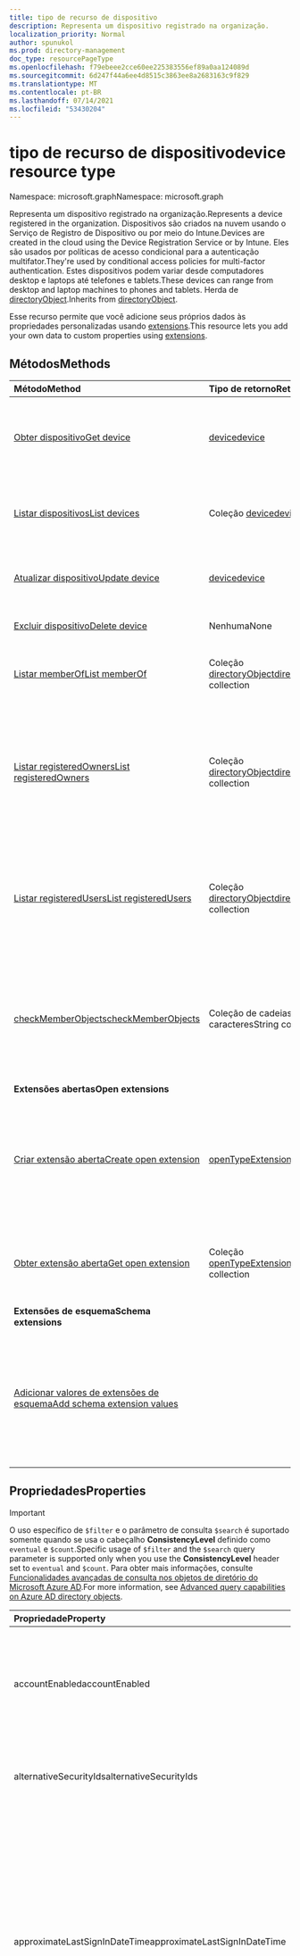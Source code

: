 ```yaml
---
title: tipo de recurso de dispositivo
description: Representa um dispositivo registrado na organização.
localization_priority: Normal
author: spunukol
ms.prod: directory-management
doc_type: resourcePageType
ms.openlocfilehash: f79ebeee2cce60ee225383556ef89a0aa124089d
ms.sourcegitcommit: 6d247f44a6ee4d8515c3863ee8a2683163c9f829
ms.translationtype: MT
ms.contentlocale: pt-BR
ms.lasthandoff: 07/14/2021
ms.locfileid: "53430204"
---
```

# <a name="device-resource-type"></a><span data-ttu-id="99dac-103">tipo de recurso de dispositivo</span><span class="sxs-lookup"><span data-stu-id="99dac-103">device resource type</span></span>

<span data-ttu-id="99dac-104">Namespace: microsoft.graph</span><span class="sxs-lookup"><span data-stu-id="99dac-104">Namespace: microsoft.graph</span></span>

<span data-ttu-id="99dac-105">Representa um dispositivo registrado na organização.</span><span class="sxs-lookup"><span data-stu-id="99dac-105">Represents a device registered in the organization.</span></span> <span data-ttu-id="99dac-106">Dispositivos são criados na nuvem usando o Serviço de Registro de Dispositivo ou por meio do Intune.</span><span class="sxs-lookup"><span data-stu-id="99dac-106">Devices are created in the cloud using the Device Registration Service or by Intune.</span></span> <span data-ttu-id="99dac-107">Eles são usados por políticas de acesso condicional para a autenticação multifator.</span><span class="sxs-lookup"><span data-stu-id="99dac-107">They're used by conditional access policies for multi-factor authentication.</span></span> <span data-ttu-id="99dac-108">Estes dispositivos podem variar desde computadores desktop e laptops até telefones e tablets.</span><span class="sxs-lookup"><span data-stu-id="99dac-108">These devices can range from desktop and laptop machines to phones and tablets.</span></span> <span data-ttu-id="99dac-109">Herda de [directoryObject](directoryobject.md).</span><span class="sxs-lookup"><span data-stu-id="99dac-109">Inherits from [directoryObject](directoryobject.md).</span></span>

<span data-ttu-id="99dac-110">Esse recurso permite que você adicione seus próprios dados às propriedades personalizadas usando [extensions](/graph/extensibility-overview).</span><span class="sxs-lookup"><span data-stu-id="99dac-110">This resource lets you add your own data to custom properties using [extensions](/graph/extensibility-overview).</span></span>


## <a name="methods"></a><span data-ttu-id="99dac-111">Métodos</span><span class="sxs-lookup"><span data-stu-id="99dac-111">Methods</span></span>

| <span data-ttu-id="99dac-112">Método</span><span class="sxs-lookup"><span data-stu-id="99dac-112">Method</span></span>       | <span data-ttu-id="99dac-113">Tipo de retorno</span><span class="sxs-lookup"><span data-stu-id="99dac-113">Return Type</span></span>  |<span data-ttu-id="99dac-114">Descrição</span><span class="sxs-lookup"><span data-stu-id="99dac-114">Description</span></span>|
|:---------------|:--------|:----------|
|[<span data-ttu-id="99dac-115">Obter dispositivo</span><span class="sxs-lookup"><span data-stu-id="99dac-115">Get device</span></span>](../api/device-get.md) | [<span data-ttu-id="99dac-116">device</span><span class="sxs-lookup"><span data-stu-id="99dac-116">device</span></span>](device.md) |<span data-ttu-id="99dac-117">Leia as propriedades e os relacionamentos de um objeto device.</span><span class="sxs-lookup"><span data-stu-id="99dac-117">Read properties and relationships of a device object.</span></span>|
|[<span data-ttu-id="99dac-118">Listar dispositivos</span><span class="sxs-lookup"><span data-stu-id="99dac-118">List devices</span></span>](../api/device-list.md) | <span data-ttu-id="99dac-119">Coleção [device](device.md)</span><span class="sxs-lookup"><span data-stu-id="99dac-119">[device](device.md) collection</span></span>| <span data-ttu-id="99dac-120">Recupere uma lista de dispositivos registrados no diretório.</span><span class="sxs-lookup"><span data-stu-id="99dac-120">Retrieve a list of devices registered in the directory.</span></span> |
|[<span data-ttu-id="99dac-121">Atualizar dispositivo</span><span class="sxs-lookup"><span data-stu-id="99dac-121">Update device</span></span>](../api/device-update.md) | [<span data-ttu-id="99dac-122">device</span><span class="sxs-lookup"><span data-stu-id="99dac-122">device</span></span>](device.md) |<span data-ttu-id="99dac-123">Atualize as propriedades de um objeto device.</span><span class="sxs-lookup"><span data-stu-id="99dac-123">Update the properties of a device object.</span></span> |
|[<span data-ttu-id="99dac-124">Excluir dispositivo</span><span class="sxs-lookup"><span data-stu-id="99dac-124">Delete device</span></span>](../api/device-delete.md) | <span data-ttu-id="99dac-125">Nenhuma</span><span class="sxs-lookup"><span data-stu-id="99dac-125">None</span></span> |<span data-ttu-id="99dac-126">Exclua um objeto device.</span><span class="sxs-lookup"><span data-stu-id="99dac-126">Delete a device object.</span></span> |
|[<span data-ttu-id="99dac-127">Listar memberOf</span><span class="sxs-lookup"><span data-stu-id="99dac-127">List memberOf</span></span>](../api/device-list-memberof.md) |<span data-ttu-id="99dac-128">Coleção [directoryObject](directoryobject.md)</span><span class="sxs-lookup"><span data-stu-id="99dac-128">[directoryObject](directoryobject.md) collection</span></span>| <span data-ttu-id="99dac-129">Listar os grupos dos que o dispositivo é um membro direto.</span><span class="sxs-lookup"><span data-stu-id="99dac-129">List the groups that the device is a direct member of.</span></span> |
|[<span data-ttu-id="99dac-130">Listar registeredOwners</span><span class="sxs-lookup"><span data-stu-id="99dac-130">List registeredOwners</span></span>](../api/device-list-registeredowners.md) |<span data-ttu-id="99dac-131">Coleção [directoryObject](directoryobject.md)</span><span class="sxs-lookup"><span data-stu-id="99dac-131">[directoryObject](directoryobject.md) collection</span></span>| <span data-ttu-id="99dac-132">Obtenha os usuários que são proprietários registrados do dispositivo da propriedade de navegação registeredOwners.</span><span class="sxs-lookup"><span data-stu-id="99dac-132">Get the users that are registered owners of the device from the registeredOwners navigation property.</span></span>|
|[<span data-ttu-id="99dac-133">Listar registeredUsers</span><span class="sxs-lookup"><span data-stu-id="99dac-133">List registeredUsers</span></span>](../api/device-list-registeredusers.md) |<span data-ttu-id="99dac-134">Coleção [directoryObject](directoryobject.md)</span><span class="sxs-lookup"><span data-stu-id="99dac-134">[directoryObject](directoryobject.md) collection</span></span>| <span data-ttu-id="99dac-135">Obtenha os usuários registrados do dispositivo da propriedade de navegação registeredUsers.</span><span class="sxs-lookup"><span data-stu-id="99dac-135">Get the registered users of the device from the registeredUsers navigation property.</span></span>|
|[<span data-ttu-id="99dac-136">checkMemberObjects</span><span class="sxs-lookup"><span data-stu-id="99dac-136">checkMemberObjects</span></span>](../api/device-checkmemberobjects.md) | <span data-ttu-id="99dac-137">Coleção de cadeias de caracteres</span><span class="sxs-lookup"><span data-stu-id="99dac-137">String collection</span></span> | <span data-ttu-id="99dac-138">Verifique se há associação em uma lista de grupos, função de diretório ou objetos de unidade administrativa.</span><span class="sxs-lookup"><span data-stu-id="99dac-138">Check for membership in a list of groups, directory role, or administrative unit objects.</span></span> |
|<span data-ttu-id="99dac-139">**Extensões abertas**</span><span class="sxs-lookup"><span data-stu-id="99dac-139">**Open extensions**</span></span>| | |
|[<span data-ttu-id="99dac-140">Criar extensão aberta</span><span class="sxs-lookup"><span data-stu-id="99dac-140">Create open extension</span></span>](../api/opentypeextension-post-opentypeextension.md) |[<span data-ttu-id="99dac-141">openTypeExtension</span><span class="sxs-lookup"><span data-stu-id="99dac-141">openTypeExtension</span></span>](opentypeextension.md)| <span data-ttu-id="99dac-142">Crie uma extensão aberta e adicione propriedades personalizadas a uma instância nova ou existente de um recurso.</span><span class="sxs-lookup"><span data-stu-id="99dac-142">Create an open extension and add custom properties to a new or existing resource.</span></span>|
|[<span data-ttu-id="99dac-143">Obter extensão aberta</span><span class="sxs-lookup"><span data-stu-id="99dac-143">Get open extension</span></span>](../api/opentypeextension-get.md) |<span data-ttu-id="99dac-144">Coleção [openTypeExtension](opentypeextension.md)</span><span class="sxs-lookup"><span data-stu-id="99dac-144">[openTypeExtension](opentypeextension.md) collection</span></span>| <span data-ttu-id="99dac-145">Obtenha uma extensão aberta identificada pelo nome da extensão.</span><span class="sxs-lookup"><span data-stu-id="99dac-145">Get an open extension identified by the extension name.</span></span>|
|<span data-ttu-id="99dac-146">**Extensões de esquema**</span><span class="sxs-lookup"><span data-stu-id="99dac-146">**Schema extensions**</span></span>| | |
|[<span data-ttu-id="99dac-147">Adicionar valores de extensões de esquema</span><span class="sxs-lookup"><span data-stu-id="99dac-147">Add schema extension values</span></span>](/graph/extensibility-schema-groups) || <span data-ttu-id="99dac-148">Criar uma definição para a extensão de esquema e usá-la para adicionar dados digitados personalizados a um recurso.</span><span class="sxs-lookup"><span data-stu-id="99dac-148">Create a schema extension definition and then use it to add custom typed data to a resource.</span></span>|

## <a name="properties"></a><span data-ttu-id="99dac-149">Propriedades</span><span class="sxs-lookup"><span data-stu-id="99dac-149">Properties</span></span>

> [!IMPORTANT]
> <span data-ttu-id="99dac-150">O uso específico de `$filter` e o parâmetro de consulta `$search` é suportado somente quando se usa o cabeçalho **ConsistencyLevel** definido como `eventual` e `$count`.</span><span class="sxs-lookup"><span data-stu-id="99dac-150">Specific usage of `$filter` and the `$search` query parameter is supported only when you use the **ConsistencyLevel** header set to `eventual` and `$count`.</span></span> <span data-ttu-id="99dac-151">Para obter mais informações, consulte [Funcionalidades avançadas de consulta nos objetos de diretório do Microsoft Azure AD](/graph/aad-advanced-queries).</span><span class="sxs-lookup"><span data-stu-id="99dac-151">For more information, see [Advanced query capabilities on Azure AD directory objects](/graph/aad-advanced-queries).</span></span>

| <span data-ttu-id="99dac-152">Propriedade</span><span class="sxs-lookup"><span data-stu-id="99dac-152">Property</span></span>     | <span data-ttu-id="99dac-153">Tipo</span><span class="sxs-lookup"><span data-stu-id="99dac-153">Type</span></span>   |<span data-ttu-id="99dac-154">Descrição</span><span class="sxs-lookup"><span data-stu-id="99dac-154">Description</span></span>|
|:---------------|:--------|:----------|
|<span data-ttu-id="99dac-155">accountEnabled</span><span class="sxs-lookup"><span data-stu-id="99dac-155">accountEnabled</span></span>|<span data-ttu-id="99dac-156">Booliano</span><span class="sxs-lookup"><span data-stu-id="99dac-156">Boolean</span></span>| <span data-ttu-id="99dac-157">`true` se a conta estiver habilitada; caso contrário, `false`.</span><span class="sxs-lookup"><span data-stu-id="99dac-157">`true` if the account is enabled; otherwise, `false`.</span></span> <span data-ttu-id="99dac-158">Obrigatório.</span><span class="sxs-lookup"><span data-stu-id="99dac-158">Required.</span></span> <span data-ttu-id="99dac-159">O padrão é `true`.</span><span class="sxs-lookup"><span data-stu-id="99dac-159">Default is `true`.</span></span> <span data-ttu-id="99dac-160">Suporta `$filter` (`eq`, `ne`, `NOT`, `in`).</span><span class="sxs-lookup"><span data-stu-id="99dac-160">Supports `$filter` (`eq`, `ne`, `NOT`, `in`).</span></span>|
|<span data-ttu-id="99dac-161">alternativeSecurityIds</span><span class="sxs-lookup"><span data-stu-id="99dac-161">alternativeSecurityIds</span></span>|<span data-ttu-id="99dac-162">Coleção [alternativeSecurityId](alternativeSecurityId.md)</span><span class="sxs-lookup"><span data-stu-id="99dac-162">[alternativeSecurityId](alternativeSecurityId.md) collection</span></span>| <span data-ttu-id="99dac-163">Apenas para uso interno.</span><span class="sxs-lookup"><span data-stu-id="99dac-163">For internal use only.</span></span> <span data-ttu-id="99dac-164">Não anulável.</span><span class="sxs-lookup"><span data-stu-id="99dac-164">Not nullable.</span></span> <span data-ttu-id="99dac-165">Suporta `$filter` (`eq`, `NOT`, `ge`, `le`).</span><span class="sxs-lookup"><span data-stu-id="99dac-165">Supports `$filter` (`eq`, `NOT`, `ge`, `le`).</span></span>|
|<span data-ttu-id="99dac-166">approximateLastSignInDateTime</span><span class="sxs-lookup"><span data-stu-id="99dac-166">approximateLastSignInDateTime</span></span>|<span data-ttu-id="99dac-167">DateTimeOffset</span><span class="sxs-lookup"><span data-stu-id="99dac-167">DateTimeOffset</span></span>| <span data-ttu-id="99dac-168">O tipo de data/hora representa informações de data e hora usando o formato ISO 8601 e está sempre em horário UTC.</span><span class="sxs-lookup"><span data-stu-id="99dac-168">The timestamp type represents date and time information using ISO 8601 format and is always in UTC time.</span></span> <span data-ttu-id="99dac-169">Por exemplo, meia-noite UTC em 1 de janeiro de 2014 é `2014-01-01T00:00:00Z`.</span><span class="sxs-lookup"><span data-stu-id="99dac-169">For example, midnight UTC on Jan 1, 2014 is `2014-01-01T00:00:00Z`.</span></span> <span data-ttu-id="99dac-170">Somente leitura.</span><span class="sxs-lookup"><span data-stu-id="99dac-170">Read-only.</span></span> <span data-ttu-id="99dac-171">Suporta `$filter` ( , , , , ) e `eq` `ne` `NOT` `ge` `le` `$orderBy` .</span><span class="sxs-lookup"><span data-stu-id="99dac-171">Supports `$filter` (`eq`, `ne`, `NOT`, `ge`, `le`) and `$orderBy`.</span></span> |
|<span data-ttu-id="99dac-172">complianceExpirationDateTime</span><span class="sxs-lookup"><span data-stu-id="99dac-172">complianceExpirationDateTime</span></span>|<span data-ttu-id="99dac-173">DateTimeOffset</span><span class="sxs-lookup"><span data-stu-id="99dac-173">DateTimeOffset</span></span>| <span data-ttu-id="99dac-174">O timestamp quando o dispositivo não é mais considerado compatível.</span><span class="sxs-lookup"><span data-stu-id="99dac-174">The timestamp when the device is no longer deemed compliant.</span></span> <span data-ttu-id="99dac-175">O tipo de data/hora representa informações de data e hora usando o formato ISO 8601 e está sempre em horário UTC.</span><span class="sxs-lookup"><span data-stu-id="99dac-175">The timestamp type represents date and time information using ISO 8601 format and is always in UTC time.</span></span> <span data-ttu-id="99dac-176">Por exemplo, meia-noite UTC em 1 de janeiro de 2014 é `2014-01-01T00:00:00Z`.</span><span class="sxs-lookup"><span data-stu-id="99dac-176">For example, midnight UTC on Jan 1, 2014 is `2014-01-01T00:00:00Z`.</span></span> <span data-ttu-id="99dac-177">Somente leitura.</span><span class="sxs-lookup"><span data-stu-id="99dac-177">Read-only.</span></span> |
|<span data-ttu-id="99dac-178">deviceId</span><span class="sxs-lookup"><span data-stu-id="99dac-178">deviceId</span></span>|<span data-ttu-id="99dac-179">Cadeia de caracteres</span><span class="sxs-lookup"><span data-stu-id="99dac-179">String</span></span>| <span data-ttu-id="99dac-180">Identificador exclusivo definido pelo serviço de registro do dispositivo Azure no momento do registro.</span><span class="sxs-lookup"><span data-stu-id="99dac-180">Unique identifier set by Azure Device Registration Service at the time of registration.</span></span> <span data-ttu-id="99dac-181">Suporta `$filter` (`eq`, `ne`, `NOT`, `startsWith`).</span><span class="sxs-lookup"><span data-stu-id="99dac-181">Supports `$filter` (`eq`, `ne`, `NOT`, `startsWith`).</span></span>|
|<span data-ttu-id="99dac-182">deviceMetadata</span><span class="sxs-lookup"><span data-stu-id="99dac-182">deviceMetadata</span></span>|<span data-ttu-id="99dac-183">String</span><span class="sxs-lookup"><span data-stu-id="99dac-183">String</span></span>| <span data-ttu-id="99dac-184">Apenas para uso interno.</span><span class="sxs-lookup"><span data-stu-id="99dac-184">For internal use only.</span></span> <span data-ttu-id="99dac-185">Definido como `null`.</span><span class="sxs-lookup"><span data-stu-id="99dac-185">Set to `null`.</span></span> |
|<span data-ttu-id="99dac-186">deviceVersion</span><span class="sxs-lookup"><span data-stu-id="99dac-186">deviceVersion</span></span>|<span data-ttu-id="99dac-187">Int32</span><span class="sxs-lookup"><span data-stu-id="99dac-187">Int32</span></span>| <span data-ttu-id="99dac-188">Apenas para uso interno.</span><span class="sxs-lookup"><span data-stu-id="99dac-188">For internal use only.</span></span> |
|<span data-ttu-id="99dac-189">displayName</span><span class="sxs-lookup"><span data-stu-id="99dac-189">displayName</span></span>|<span data-ttu-id="99dac-190">Cadeia de caracteres</span><span class="sxs-lookup"><span data-stu-id="99dac-190">String</span></span>|<span data-ttu-id="99dac-191">O nome de exibição do dispositivo.</span><span class="sxs-lookup"><span data-stu-id="99dac-191">The display name for the device.</span></span> <span data-ttu-id="99dac-192">Obrigatório.</span><span class="sxs-lookup"><span data-stu-id="99dac-192">Required.</span></span> <span data-ttu-id="99dac-193">Suporta `$filter` (`eq`, `ne`, `NOT`, `ge`, `le`, `in`, `startsWith`), `$search`, e `$orderBy`.</span><span class="sxs-lookup"><span data-stu-id="99dac-193">Supports `$filter` (`eq`, `ne`, `NOT`, `ge`, `le`, `in`, `startsWith`), `$search`, and `$orderBy`.</span></span>  |
|<span data-ttu-id="99dac-194">id</span><span class="sxs-lookup"><span data-stu-id="99dac-194">id</span></span>|<span data-ttu-id="99dac-195">Cadeia de caracteres</span><span class="sxs-lookup"><span data-stu-id="99dac-195">String</span></span>|<span data-ttu-id="99dac-196">O identificador exclusivo do dispositivo.</span><span class="sxs-lookup"><span data-stu-id="99dac-196">The unique identifier for the device.</span></span> <span data-ttu-id="99dac-197">Herdado de [directoryObject](directoryobject.md).</span><span class="sxs-lookup"><span data-stu-id="99dac-197">Inherited from [directoryObject](directoryobject.md).</span></span> <span data-ttu-id="99dac-198">Chave, Não anulável.</span><span class="sxs-lookup"><span data-stu-id="99dac-198">Key, Not nullable.</span></span> <span data-ttu-id="99dac-199">Somente leitura.</span><span class="sxs-lookup"><span data-stu-id="99dac-199">Read-only.</span></span> <span data-ttu-id="99dac-200">Suporta `$filter` (`eq`, `ne`, `NOT`, `in`).</span><span class="sxs-lookup"><span data-stu-id="99dac-200">Supports `$filter` (`eq`, `ne`, `NOT`, `in`).</span></span> |
|<span data-ttu-id="99dac-201">isCompliant</span><span class="sxs-lookup"><span data-stu-id="99dac-201">isCompliant</span></span>|<span data-ttu-id="99dac-202">Booliano</span><span class="sxs-lookup"><span data-stu-id="99dac-202">Boolean</span></span>|<span data-ttu-id="99dac-203">`true` se o dispositivo estiver em conformidade com políticas de Gerenciamento de Dispositivo Móvel (MDM); caso contrário, `false` .</span><span class="sxs-lookup"><span data-stu-id="99dac-203">`true` if the device complies with Mobile Device Management (MDM) policies; otherwise, `false`.</span></span> <span data-ttu-id="99dac-204">Somente leitura.</span><span class="sxs-lookup"><span data-stu-id="99dac-204">Read-only.</span></span> <span data-ttu-id="99dac-205">Isso só pode ser atualizado pelo Intune para qualquer tipo de sistema operacional de dispositivo ou por um [aplicativo MDM](/windows/client-management/mdm/azure-active-directory-integration-with-mdm) aprovado para Windows do sistema operacional.</span><span class="sxs-lookup"><span data-stu-id="99dac-205">This can only be updated by Intune for any device OS type or by an [approved MDM app](/windows/client-management/mdm/azure-active-directory-integration-with-mdm) for Windows OS devices.</span></span> <span data-ttu-id="99dac-206">Suporta `$filter` (`eq`, `ne`, `NOT`).</span><span class="sxs-lookup"><span data-stu-id="99dac-206">Supports `$filter` (`eq`, `ne`, `NOT`).</span></span>|
|<span data-ttu-id="99dac-207">isManaged</span><span class="sxs-lookup"><span data-stu-id="99dac-207">isManaged</span></span>|<span data-ttu-id="99dac-208">Booliano</span><span class="sxs-lookup"><span data-stu-id="99dac-208">Boolean</span></span>|<span data-ttu-id="99dac-209">`true` se o dispositivo for gerenciado por um aplicativo MDM (Gerenciamento de Dispositivo Móvel). caso contrário, `false` .</span><span class="sxs-lookup"><span data-stu-id="99dac-209">`true` if the device is managed by a Mobile Device Management (MDM) app; otherwise, `false`.</span></span> <span data-ttu-id="99dac-210">Isso só pode ser atualizado pelo Intune para qualquer tipo de sistema operacional de dispositivo ou por um [aplicativo MDM](/windows/client-management/mdm/azure-active-directory-integration-with-mdm) aprovado para Windows do sistema operacional.</span><span class="sxs-lookup"><span data-stu-id="99dac-210">This can only be updated by Intune for any device OS type or by an [approved MDM app](/windows/client-management/mdm/azure-active-directory-integration-with-mdm) for Windows OS devices.</span></span> <span data-ttu-id="99dac-211">Suporta `$filter` (`eq`, `ne`, `NOT`).</span><span class="sxs-lookup"><span data-stu-id="99dac-211">Supports `$filter` (`eq`, `ne`, `NOT`).</span></span> |
|<span data-ttu-id="99dac-212">fabricante</span><span class="sxs-lookup"><span data-stu-id="99dac-212">manufacturer</span></span>|<span data-ttu-id="99dac-213">String</span><span class="sxs-lookup"><span data-stu-id="99dac-213">String</span></span>| <span data-ttu-id="99dac-214">Fabricante do dispositivo.</span><span class="sxs-lookup"><span data-stu-id="99dac-214">Manufacturer of the device.</span></span> <span data-ttu-id="99dac-215">Somente leitura.</span><span class="sxs-lookup"><span data-stu-id="99dac-215">Read-only.</span></span> |
|<span data-ttu-id="99dac-216">mdmAppId</span><span class="sxs-lookup"><span data-stu-id="99dac-216">mdmAppId</span></span>|<span data-ttu-id="99dac-217">Cadeia de caracteres</span><span class="sxs-lookup"><span data-stu-id="99dac-217">String</span></span>|<span data-ttu-id="99dac-218">Identificador de aplicativo usado para registrar o dispositivo no MDM.</span><span class="sxs-lookup"><span data-stu-id="99dac-218">Application identifier used to register device into MDM.</span></span> <span data-ttu-id="99dac-219">Somente leitura.</span><span class="sxs-lookup"><span data-stu-id="99dac-219">Read-only.</span></span> <span data-ttu-id="99dac-220">Suporta `$filter` (`eq`, `ne`, `NOT`, `startsWith`).</span><span class="sxs-lookup"><span data-stu-id="99dac-220">Supports `$filter` (`eq`, `ne`, `NOT`, `startsWith`).</span></span>|
|<span data-ttu-id="99dac-221">modelo</span><span class="sxs-lookup"><span data-stu-id="99dac-221">model</span></span>|<span data-ttu-id="99dac-222">String</span><span class="sxs-lookup"><span data-stu-id="99dac-222">String</span></span>| <span data-ttu-id="99dac-223">Modelo do dispositivo.</span><span class="sxs-lookup"><span data-stu-id="99dac-223">Model of the device.</span></span> <span data-ttu-id="99dac-224">Somente leitura.</span><span class="sxs-lookup"><span data-stu-id="99dac-224">Read-only.</span></span> |
|<span data-ttu-id="99dac-225">onPremisesLastSyncDateTime</span><span class="sxs-lookup"><span data-stu-id="99dac-225">onPremisesLastSyncDateTime</span></span>|<span data-ttu-id="99dac-226">DateTimeOffset</span><span class="sxs-lookup"><span data-stu-id="99dac-226">DateTimeOffset</span></span>|<span data-ttu-id="99dac-227">A última vez em que o objeto foi sincronizado com o diretório local.</span><span class="sxs-lookup"><span data-stu-id="99dac-227">The last time at which the object was synced with the on-premises directory.</span></span> <span data-ttu-id="99dac-228">O tipo Timestamp representa informações de data e hora usando o formato ISO 8601 e está sempre no horário UTC.</span><span class="sxs-lookup"><span data-stu-id="99dac-228">The Timestamp type represents date and time information using ISO 8601 format and is always in UTC time.</span></span> <span data-ttu-id="99dac-229">Por exemplo, meia-noite UTC em 1º de janeiro de 2014 é `2014-01-01T00:00:00Z` somente leitura.</span><span class="sxs-lookup"><span data-stu-id="99dac-229">For example, midnight UTC on Jan 1, 2014 is `2014-01-01T00:00:00Z` Read-only.</span></span> <span data-ttu-id="99dac-230">Suporta `$filter` (`eq`, `ne`, `NOT`, `ge`, `le`, `in`).</span><span class="sxs-lookup"><span data-stu-id="99dac-230">Supports `$filter` (`eq`, `ne`, `NOT`, `ge`, `le`, `in`).</span></span>|
|<span data-ttu-id="99dac-231">onPremisesSyncEnabled</span><span class="sxs-lookup"><span data-stu-id="99dac-231">onPremisesSyncEnabled</span></span>|<span data-ttu-id="99dac-232">Booliano</span><span class="sxs-lookup"><span data-stu-id="99dac-232">Boolean</span></span>|<span data-ttu-id="99dac-233">`true` se esse objeto está sincronizado de um diretório local; `false` se esse objeto foi originalmente sincronizado de um diretório local, mas não está mais sincronizado; `null` se esse objeto nunca foi sido sincronizado de um diretório local (padrão). </span><span class="sxs-lookup"><span data-stu-id="99dac-233">`true` if this object is synced from an on-premises directory; `false` if this object was originally synced from an on-premises directory but is no longer synced; `null` if this object has never been synced from an on-premises directory (default).</span></span> <span data-ttu-id="99dac-234">Somente leitura.</span><span class="sxs-lookup"><span data-stu-id="99dac-234">Read-only.</span></span> <span data-ttu-id="99dac-235">Suporta `$filter` (`eq`, `ne`, `NOT`, `in`).</span><span class="sxs-lookup"><span data-stu-id="99dac-235">Supports `$filter` (`eq`, `ne`, `NOT`, `in`).</span></span> |
|<span data-ttu-id="99dac-236">operatingSystem</span><span class="sxs-lookup"><span data-stu-id="99dac-236">operatingSystem</span></span>|<span data-ttu-id="99dac-237">String</span><span class="sxs-lookup"><span data-stu-id="99dac-237">String</span></span>| <span data-ttu-id="99dac-238">O tipo de sistema operacional do dispositivo.</span><span class="sxs-lookup"><span data-stu-id="99dac-238">The type of operating system on the device.</span></span> <span data-ttu-id="99dac-239">Obrigatório.</span><span class="sxs-lookup"><span data-stu-id="99dac-239">Required.</span></span> <span data-ttu-id="99dac-240">Suporta `$filter` (`eq`, `ne`, `NOT`, `ge`, `le`, `startsWith`).</span><span class="sxs-lookup"><span data-stu-id="99dac-240">Supports `$filter` (`eq`, `ne`, `NOT`, `ge`, `le`, `startsWith`).</span></span> |
|<span data-ttu-id="99dac-241">operatingSystemVersion</span><span class="sxs-lookup"><span data-stu-id="99dac-241">operatingSystemVersion</span></span>|<span data-ttu-id="99dac-242">String</span><span class="sxs-lookup"><span data-stu-id="99dac-242">String</span></span>|<span data-ttu-id="99dac-243">A versão do sistema operacional do dispositivo.</span><span class="sxs-lookup"><span data-stu-id="99dac-243">The version of the operating system on the device.</span></span> <span data-ttu-id="99dac-244">Obrigatório.</span><span class="sxs-lookup"><span data-stu-id="99dac-244">Required.</span></span> <span data-ttu-id="99dac-245">Suporta `$filter` (`eq`, `ne`, `NOT`, `ge`, `le`, `startsWith`).</span><span class="sxs-lookup"><span data-stu-id="99dac-245">Supports `$filter` (`eq`, `ne`, `NOT`, `ge`, `le`, `startsWith`).</span></span> |
|<span data-ttu-id="99dac-246">physicalIds</span><span class="sxs-lookup"><span data-stu-id="99dac-246">physicalIds</span></span>|<span data-ttu-id="99dac-247">Coleção de cadeias de caracteres</span><span class="sxs-lookup"><span data-stu-id="99dac-247">String collection</span></span>| <span data-ttu-id="99dac-248">Apenas para uso interno.</span><span class="sxs-lookup"><span data-stu-id="99dac-248">For internal use only.</span></span> <span data-ttu-id="99dac-249">Não anulável.</span><span class="sxs-lookup"><span data-stu-id="99dac-249">Not nullable.</span></span> <span data-ttu-id="99dac-250">Suporta `$filter` (`eq`, `NOT`, `ge`, `le`, `startsWith`).</span><span class="sxs-lookup"><span data-stu-id="99dac-250">Supports `$filter` (`eq`, `NOT`, `ge`, `le`, `startsWith`).</span></span> |
|<span data-ttu-id="99dac-251">profileType</span><span class="sxs-lookup"><span data-stu-id="99dac-251">profileType</span></span>|<span data-ttu-id="99dac-252">deviceProfileType</span><span class="sxs-lookup"><span data-stu-id="99dac-252">deviceProfileType</span></span>|<span data-ttu-id="99dac-253">O tipo de perfil do dispositivo.</span><span class="sxs-lookup"><span data-stu-id="99dac-253">The profile type of the device.</span></span> <span data-ttu-id="99dac-254">Valores possíveis: `RegisteredDevice` (padrão), `SecureVM` , , , `Printer` `Shared` `IoT` .</span><span class="sxs-lookup"><span data-stu-id="99dac-254">Possible values: `RegisteredDevice` (default), `SecureVM`, `Printer`, `Shared`, `IoT`.</span></span>|
|<span data-ttu-id="99dac-255">systemLabels</span><span class="sxs-lookup"><span data-stu-id="99dac-255">systemLabels</span></span>|<span data-ttu-id="99dac-256">Coleção String</span><span class="sxs-lookup"><span data-stu-id="99dac-256">String collection</span></span>| <span data-ttu-id="99dac-257">Lista de rótulos aplicados ao dispositivo pelo sistema.</span><span class="sxs-lookup"><span data-stu-id="99dac-257">List of labels applied to the device by the system.</span></span> |
|<span data-ttu-id="99dac-258">trustType</span><span class="sxs-lookup"><span data-stu-id="99dac-258">trustType</span></span>|<span data-ttu-id="99dac-259">Cadeia de caracteres</span><span class="sxs-lookup"><span data-stu-id="99dac-259">String</span></span>| <span data-ttu-id="99dac-260">Tipo de relação de confiança para o dispositivo associado.</span><span class="sxs-lookup"><span data-stu-id="99dac-260">Type of trust for the joined device.</span></span> <span data-ttu-id="99dac-261">Somente leitura.</span><span class="sxs-lookup"><span data-stu-id="99dac-261">Read-only.</span></span> <span data-ttu-id="99dac-262">Valores possíveis: (indica trazer seus próprios dispositivos pessoais ), (Dispositivos ingressados apenas na nuvem) (dispositivos ingressados no domínio local `Workplace`  `AzureAd` `ServerAd` ingressados no Azure AD).</span><span class="sxs-lookup"><span data-stu-id="99dac-262">Possible values:  `Workplace` (indicates *bring your own personal devices*), `AzureAd` (Cloud only joined devices), `ServerAd` (on-premises domain joined devices joined to Azure AD).</span></span> <span data-ttu-id="99dac-263">Saiba mais em [Introdução ao gerenciamento de dispositivo no Azure Active Directory](/azure/active-directory/device-management-introduction)</span><span class="sxs-lookup"><span data-stu-id="99dac-263">For more details, see [Introduction to device management in Azure Active Directory](/azure/active-directory/device-management-introduction)</span></span> |

## <a name="relationships"></a><span data-ttu-id="99dac-264">Relações</span><span class="sxs-lookup"><span data-stu-id="99dac-264">Relationships</span></span>
| <span data-ttu-id="99dac-265">Relação</span><span class="sxs-lookup"><span data-stu-id="99dac-265">Relationship</span></span> | <span data-ttu-id="99dac-266">Tipo</span><span class="sxs-lookup"><span data-stu-id="99dac-266">Type</span></span>   |<span data-ttu-id="99dac-267">Descrição</span><span class="sxs-lookup"><span data-stu-id="99dac-267">Description</span></span>|
|:---------------|:--------|:----------|
|<span data-ttu-id="99dac-268">extensions</span><span class="sxs-lookup"><span data-stu-id="99dac-268">extensions</span></span>|<span data-ttu-id="99dac-269">Coleção [extension](extension.md)</span><span class="sxs-lookup"><span data-stu-id="99dac-269">[extension](extension.md) collection</span></span>|<span data-ttu-id="99dac-p123">A coleção de extensões abertas definidas para o dispositivo. Somente leitura. Anulável.</span><span class="sxs-lookup"><span data-stu-id="99dac-p123">The collection of open extensions defined for the device. Read-only. Nullable.</span></span>|
|<span data-ttu-id="99dac-273">memberOf</span><span class="sxs-lookup"><span data-stu-id="99dac-273">memberOf</span></span>|<span data-ttu-id="99dac-274">Coleção [directoryObject](directoryobject.md)</span><span class="sxs-lookup"><span data-stu-id="99dac-274">[directoryObject](directoryobject.md) collection</span></span>|<span data-ttu-id="99dac-275">Grupos dos que esse dispositivo é membro.</span><span class="sxs-lookup"><span data-stu-id="99dac-275">Groups that this device is a member of.</span></span> <span data-ttu-id="99dac-276">Somente leitura.</span><span class="sxs-lookup"><span data-stu-id="99dac-276">Read-only.</span></span> <span data-ttu-id="99dac-277">Anulável.</span><span class="sxs-lookup"><span data-stu-id="99dac-277">Nullable.</span></span> <span data-ttu-id="99dac-278">Suporta o `$expand`.</span><span class="sxs-lookup"><span data-stu-id="99dac-278">Supports `$expand`.</span></span> |
|<span data-ttu-id="99dac-279">transitiveMemberOf</span><span class="sxs-lookup"><span data-stu-id="99dac-279">transitiveMemberOf</span></span> |<span data-ttu-id="99dac-280">Coleção [directoryObject](directoryobject.md)</span><span class="sxs-lookup"><span data-stu-id="99dac-280">[directoryObject](directoryobject.md) collection</span></span>| <span data-ttu-id="99dac-281">Grupos dos que o dispositivo é membro.</span><span class="sxs-lookup"><span data-stu-id="99dac-281">Groups that the device is a member of.</span></span> <span data-ttu-id="99dac-282">Esta operação é transitiva.</span><span class="sxs-lookup"><span data-stu-id="99dac-282">This operation is transitive.</span></span> <span data-ttu-id="99dac-283">Suporta `$expand`.</span><span class="sxs-lookup"><span data-stu-id="99dac-283">Supports `$expand`.</span></span>  |
|<span data-ttu-id="99dac-284">registeredOwners</span><span class="sxs-lookup"><span data-stu-id="99dac-284">registeredOwners</span></span>|<span data-ttu-id="99dac-285">Coleção [directoryObject](directoryobject.md)</span><span class="sxs-lookup"><span data-stu-id="99dac-285">[directoryObject](directoryobject.md) collection</span></span>|<span data-ttu-id="99dac-286">O usuário que associou o dispositivo na nuvem ou registrou seu dispositivo pessoal.</span><span class="sxs-lookup"><span data-stu-id="99dac-286">The user that cloud joined the device or registered their personal device.</span></span> <span data-ttu-id="99dac-287">O proprietário registrado é definido no momento do registro.</span><span class="sxs-lookup"><span data-stu-id="99dac-287">The registered owner is set at the time of registration.</span></span> <span data-ttu-id="99dac-288">Atualmente, só pode haver um proprietário.</span><span class="sxs-lookup"><span data-stu-id="99dac-288">Currently, there can be only one owner.</span></span> <span data-ttu-id="99dac-289">Somente leitura.</span><span class="sxs-lookup"><span data-stu-id="99dac-289">Read-only.</span></span> <span data-ttu-id="99dac-290">Anulável.</span><span class="sxs-lookup"><span data-stu-id="99dac-290">Nullable.</span></span> <span data-ttu-id="99dac-291">Suporta o `$expand`.</span><span class="sxs-lookup"><span data-stu-id="99dac-291">Supports `$expand`.</span></span>  |
|<span data-ttu-id="99dac-292">registeredUsers</span><span class="sxs-lookup"><span data-stu-id="99dac-292">registeredUsers</span></span>|<span data-ttu-id="99dac-293">Coleção [directoryObject](directoryobject.md)</span><span class="sxs-lookup"><span data-stu-id="99dac-293">[directoryObject](directoryobject.md) collection</span></span>|<span data-ttu-id="99dac-294">Coleção de usuários registrados do dispositivo.</span><span class="sxs-lookup"><span data-stu-id="99dac-294">Collection of registered users of the device.</span></span> <span data-ttu-id="99dac-295">Para dispositivos associados em nuvem e dispositivos pessoais registrados, os usuários registrados são definidos para o mesmo valor que proprietários registrados no momento do registro.</span><span class="sxs-lookup"><span data-stu-id="99dac-295">For cloud joined devices and registered personal devices, registered users are set to the same value as registered owners at the time of registration.</span></span> <span data-ttu-id="99dac-296">Somente leitura.</span><span class="sxs-lookup"><span data-stu-id="99dac-296">Read-only.</span></span> <span data-ttu-id="99dac-297">Anulável.</span><span class="sxs-lookup"><span data-stu-id="99dac-297">Nullable.</span></span> <span data-ttu-id="99dac-298">Suporta o `$expand`.</span><span class="sxs-lookup"><span data-stu-id="99dac-298">Supports `$expand`.</span></span> |

## <a name="json-representation"></a><span data-ttu-id="99dac-299">Representação JSON</span><span class="sxs-lookup"><span data-stu-id="99dac-299">JSON representation</span></span>

<span data-ttu-id="99dac-300">Veja a seguir uma representação JSON do recurso</span><span class="sxs-lookup"><span data-stu-id="99dac-300">Here is a JSON representation of the resource</span></span>

<!--{
  "blockType": "resource",
  "openType": true,
  "optionalProperties": [
    "extensions",
    "registeredOwners",
    "registeredUsers"
  ],
  "keyProperty": "id",
  "baseType": "microsoft.graph.directoryObject",
  "@odata.type": "microsoft.graph.device"
}-->

```json
{
  "accountEnabled": true,
  "alternativeSecurityIds": [{"@odata.type": "microsoft.graph.alternativeSecurityId"}],
  "approximateLastSignInDateTime": "String (timestamp)",
  "complianceExpirationDateTime": "String (timestamp)",
  "deviceId": "string",
  "deviceMetadata": "string",
  "deviceVersion": 1024,
  "displayName": "string",
  "id": "string (identifier)",
  "isCompliant": true,
  "isManaged": true,
  "manufacturer": "string",
  "mdmAppId": "string",
  "model": "string",
  "onPremisesLastSyncDateTime": "String (timestamp)",
  "onPremisesSyncEnabled": true,
  "operatingSystem": "string",
  "operatingSystemVersion": "string",
  "physicalIds": ["string"],
  "profileType": "string",
  "systemLabels": ["string"],
  "trustType": "string"
}
```

## <a name="see-also"></a><span data-ttu-id="99dac-301">Confira também</span><span class="sxs-lookup"><span data-stu-id="99dac-301">See also</span></span>

- [<span data-ttu-id="99dac-302">Adicionar dados personalizados a recursos usando extensões</span><span class="sxs-lookup"><span data-stu-id="99dac-302">Add custom data to resources using extensions</span></span>](/graph/extensibility-overview)
- [<span data-ttu-id="99dac-303">Adicionar dados personalizados aos usuários usando extensões abertas</span><span class="sxs-lookup"><span data-stu-id="99dac-303">Add custom data to users using open extensions</span></span>](/graph/extensibility-open-users)
- [<span data-ttu-id="99dac-304">Adicionar dados personalizados a grupos usando as extensões do esquema</span><span class="sxs-lookup"><span data-stu-id="99dac-304">Add custom data to groups using schema extensions</span></span>](/graph/extensibility-schema-groups)


<!-- uuid: 8fcb5dbc-d5aa-4681-8e31-b001d5168d79
2015-10-25 14:57:30 UTC -->
<!-- {
  "type": "#page.annotation",
  "description": "device resource",
  "keywords": "",
  "section": "documentation",
  "tocPath": ""
}-->
